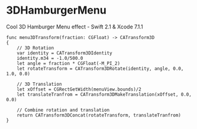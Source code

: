 # 3DHamburgerMenu
Cool 3D Hamburger Menu effect - Swift 2.1 &amp; Xcode 7.1.1

    func menu3DTransform(fraction: CGFloat) -> CATransform3D
    {
        // 3D Rotation
        var identity = CATransform3DIdentity
        identity.m34 = -1.0/500.0
        let angle = fraction * CGFloat(-M_PI_2)
        let rotateTransform = CATransform3DRotate(identity, angle, 0.0, 1.0, 0.0)
        
        // 3D Translation
        let xOffset = CGRectGetWidth(menuView.bounds)/2
        let translateTranfrom = CATransform3DMakeTranslation(xOffset, 0.0, 0.0)
        
        // Combine rotation and translation
        return CATransform3DConcat(rotateTransform, translateTranfrom)
    }
